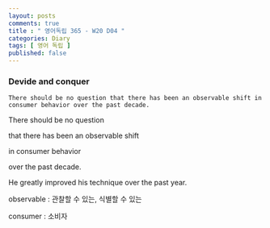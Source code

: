 ```yaml
---
layout: posts
comments: true
title : " 영어독립 365 - W20 D04 "
categories: Diary
tags: [ 영어 독립 ]
published: false
---
```


### Devide and conquer

```text
There should be no question that there has been an observable shift in consumer behavior over the past decade.
```

There should be no question

that there has been an observable shift

in consumer behavior

over the past decade.

He greatly improved his technique over the past year.

observable
 : 관찰할 수 있는, 식별할 수 있는

consumer
 : 소비자
